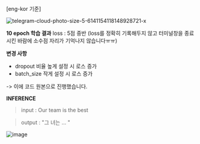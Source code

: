 [eng-kor 기준]

![telegram-cloud-photo-size-5-6141154118148928721-x](https://user-images.githubusercontent.com/86222332/229524962-57205e29-0772-4cf4-adaa-b02ee42a29b7.jpg)


**10 epoch 학습 결과**
loss : 5점 중반 (loss를 정확히 기록해두지 않고 터미널창을 종료시킨 바람에 소수점 자리가 기억나지 않습니다ㅠㅠ)

**변경 사항**
- dropout 비율 높게 설정 시 로스 증가
- batch_size 작게 설정 시 로스 증가

-> 이에 코드 원본으로 진행했습니다.

**INFERENCE**
>input : Our team is the best  

>output : "그 녀는 ... "

![image](https://user-images.githubusercontent.com/86222332/229524601-2190cf5f-deb1-4d3a-902a-9fad8a1c5450.png)
